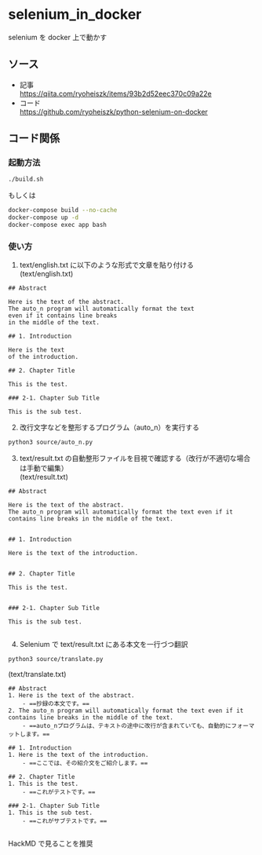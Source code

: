 # selenium_in_docker

selenium を docker 上で動かす

## ソース

- 記事  
  https://qiita.com/ryoheiszk/items/93b2d52eec370c09a22e
- コード  
  https://github.com/ryoheiszk/python-selenium-on-docker

## コード関係

### 起動方法

```bash
./build.sh
```

もしくは

```bash
docker-compose build --no-cache
docker-compose up -d
docker-compose exec app bash
```

### 使い方

1. text/english.txt に以下のような形式で文章を貼り付ける  
   (text/english.txt)

```
## Abstract

Here is the text of the abstract.
The auto_n program will automatically format the text
even if it contains line breaks
in the middle of the text.

## 1. Introduction

Here is the text
of the introduction.

## 2. Chapter Title

This is the test.

### 2-1. Chapter Sub Title

This is the sub test.
```

2. 改行文字などを整形するプログラム（auto_n）を実行する

```bash
python3 source/auto_n.py
```

3. text/result.txt の自動整形ファイルを目視で確認する（改行が不適切な場合は手動で編集）  
   (text/result.txt)

```
## Abstract

Here is the text of the abstract.
The auto_n program will automatically format the text even if it contains line breaks in the middle of the text.


## 1. Introduction

Here is the text of the introduction.


## 2. Chapter Title

This is the test.


### 2-1. Chapter Sub Title

This is the sub test.


```

4. Selenium で text/result.txt にある本文を一行づつ翻訳

```bash
python3 source/translate.py
```

(text/translate.txt)

```
## Abstract
1. Here is the text of the abstract.
	- ==抄録の本文です。==
2. The auto_n program will automatically format the text even if it contains line breaks in the middle of the text.
	- ==auto_nプログラムは、テキストの途中に改行が含まれていても、自動的にフォーマットします。==

## 1. Introduction
1. Here is the text of the introduction.
	- ==ここでは、その紹介文をご紹介します。==

## 2. Chapter Title
1. This is the test.
	- ==これがテストです。==

### 2-1. Chapter Sub Title
1. This is the sub test.
	- ==これがサブテストです。==


```

HackMD で見ることを推奨
